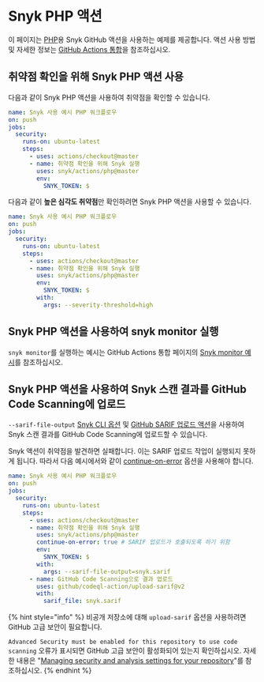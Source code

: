# Snyk PHP 액션

이 페이지는 [PHP](https://github.com/snyk/actions/tree/master/php)용 Snyk GitHub 액션을 사용하는 예제를 제공합니다. 액션 사용 방법 및 자세한 정보는 [GitHub Actions 통합](https://docs.snyk.io/integrations/ci-cd-integrations/github-actions-integration)을 참조하십시오.

## 취약점 확인을 위해 Snyk PHP 액션 사용

다음과 같이 Snyk PHP 액션을 사용하여 취약점을 확인할 수 있습니다.

```yaml
name: Snyk 사용 예시 PHP 워크플로우
on: push
jobs:
  security:
    runs-on: ubuntu-latest
    steps:
      - uses: actions/checkout@master
      - name: 취약점 확인을 위해 Snyk 실행
        uses: snyk/actions/php@master
        env:
          SNYK_TOKEN: $
```

다음과 같이 **높은 심각도 취약점**만 확인하려면 Snyk PHP 액션을 사용할 수 있습니다.

```yaml
name: Snyk 사용 예시 PHP 워크플로우
on: push
jobs:
  security:
    runs-on: ubuntu-latest
    steps:
      - uses: actions/checkout@master
      - name: 취약점 확인을 위해 Snyk 실행
        uses: snyk/actions/php@master
        env:
          SNYK_TOKEN: $
        with:
          args: --severity-threshold=high
```

## Snyk PHP 액션을 사용하여 snyk monitor 실행

`snyk monitor`를 실행하는 예시는 GitHub Actions 통합 페이지의 [Snyk monitor 예시](https://docs.snyk.io/integrations/ci-cd-integrations/github-actions-integration#snyk-monitor-example)를 참조하십시오.

## Snyk PHP 액션을 사용하여 Snyk 스캔 결과를 GitHub Code Scanning에 업로드

`--sarif-file-output` [Snyk CLI 옵션](https://docs.snyk.io/snyk-cli/cli-reference) 및 [GitHub SARIF 업로드 액션](https://docs.github.com/en/code-security/secure-coding/uploading-a-sarif-file-to-github)을 사용하여 Snyk 스캔 결과를 GitHub Code Scanning에 업로드할 수 있습니다.

Snyk 액션이 취약점을 발견하면 실패합니다. 이는 SARIF 업로드 작업이 실행되지 못하게 됩니다. 따라서 다음 예시에서와 같이 [continue-on-error](https://docs.github.com/en/actions/reference/workflow-syntax-for-github-actions#jobsjob\_idstepscontinue-on-error) 옵션을 사용해야 합니다.

```yaml
name: Snyk 사용 예시 PHP 워크플로우
on: push
jobs:
  security:
    runs-on: ubuntu-latest
    steps:
      - uses: actions/checkout@master
      - name: 취약점 확인을 위해 Snyk 실행
        uses: snyk/actions/php@master
        continue-on-error: true # SARIF 업로드가 호출되도록 하기 위함
        env:
          SNYK_TOKEN: $
        with:
          args: --sarif-file-output=snyk.sarif
      - name: GitHub Code Scanning으로 결과 업로드
        uses: github/codeql-action/upload-sarif@v2
        with:
          sarif_file: snyk.sarif
```

{% hint style="info" %}
비공개 저장소에 대해 `upload-sarif` 옵션을 사용하려면 GitHub 고급 보안이 필요합니다. &#x20;

`Advanced Security must be enabled for this repository to use code scanning` 오류가 표시되면 GitHub 고급 보안이 활성화되어 있는지 확인하십시오. 자세한 내용은 "[Managing security and analysis settings for your repository](https://docs.github.com/en/repositories/managing-your-repositorys-settings-and-features/enabling-features-for-your-repository/managing-security-and-analysis-settings-for-your-repository)"를 참조하십시오.
{% endhint %}